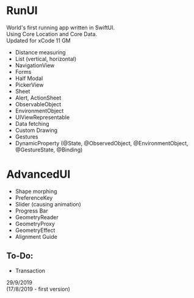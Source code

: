 # RunUI
World's first running app written in SwiftUI.  
Using Core Location and Core Data.  
Updated for xCode 11 GM  

* Distance measuring
* List (vertical, horizontal)
* NavigationView
* Forms
* Half Modal
* PickerView
* Sheet
* Alert, ActionSheet
* ObservableObject
* EnvironmentObject
* UIViewRepresentable
* Data fetching
* Custom Drawing
* Gestures
* DynamicProperty (@State, @ObservedObject, @EnvironmentObject, @GestureState, @Binding)


# AdvancedUI
* Shape morphing
* PreferenceKey
* Slider (causing animation)
* Progress Bar
* GeometryReader
* GeometryProxy
* GeometryEffect
* Alignment Guide

## To-Do:
* Transaction


29/9/2019  
(17/8/2019 - first version)
